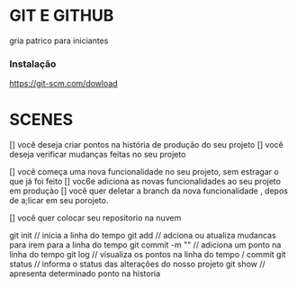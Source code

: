 # GIT E GITHUB

gria patrico para iniciantes 

### Instalação

https://git-scm.com/dowload

# SCENES
[] você deseja criar pontos na história de produção do seu projeto
[] você deseja verificar mudanças feitas no seu projeto

[] você começa uma nova funcionalidade no seu projeto, sem estragar o que já foi feito
[] voc6e adiciona as novas funcionalidades ao seu projeto em produçào 
[] você quer deletar a branch da nova funcionalidade , depos de a;licar em seu porojeto.

[] você quer colocar seu repositorio na nuvem


git init // inicia a linha do tempo
git add // adciona ou atualiza mudancas para irem para a linha do tempo 
git commit -m "" // adiciona um ponto na linha do tempo 
git log // visualiza os pontos na linha do tempo / commit
git status // informa o status das alterações do nosso projeto
git show // apresenta determinado ponto na historia


